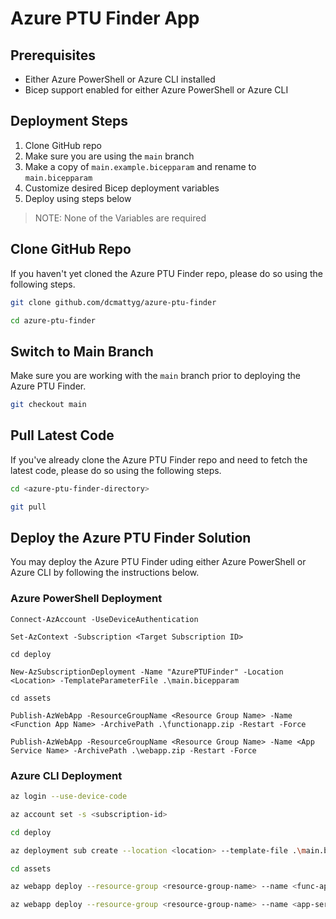 # Azure PTU Finder App

## Prerequisites

- Either Azure PowerShell or Azure CLI installed
- Bicep support enabled for either Azure PowerShell or Azure CLI

## Deployment Steps

1. Clone GitHub repo
2. Make sure you are using the `main` branch
3. Make a copy of `main.example.bicepparam` and rename to `main.bicepparam`
4. Customize desired Bicep deployment variables
5. Deploy using steps below

> NOTE: None of the Variables are required

## Clone GitHub Repo

If you haven't yet cloned the Azure PTU Finder repo, please do so using the following steps.

```bash
git clone github.com/dcmattyg/azure-ptu-finder

cd azure-ptu-finder
```

## Switch to Main Branch

Make sure you are working with the `main` branch prior to deploying the Azure PTU Finder.

```bash
git checkout main
```

## Pull Latest Code

If you've already clone the Azure PTU Finder repo and need to fetch the latest code, please do so using the following steps.

```bash
cd <azure-ptu-finder-directory>

git pull
```

## Deploy the Azure PTU Finder Solution

You may deploy the Azure PTU Finder uding either Azure PowerShell or Azure CLI by following the instructions below.

### Azure PowerShell Deployment

```pwsh
Connect-AzAccount -UseDeviceAuthentication

Set-AzContext -Subscription <Target Subscription ID>

cd deploy

New-AzSubscriptionDeployment -Name "AzurePTUFinder" -Location <Location> -TemplateParameterFile .\main.bicepparam

cd assets

Publish-AzWebApp -ResourceGroupName <Resource Group Name> -Name <Function App Name> -ArchivePath .\functionapp.zip -Restart -Force

Publish-AzWebApp -ResourceGroupName <Resource Group Name> -Name <App Service Name> -ArchivePath .\webapp.zip -Restart -Force
```

### Azure CLI Deployment

```bash
az login --use-device-code

az account set -s <subscription-id>

cd deploy

az deployment sub create --location <location> --template-file .\main.bicepparam

cd assets

az webapp deploy --resource-group <resource-group-name> --name <func-app-name> --type zip --src-path .\functionapp.zip --restart

az webapp deploy --resource-group <resource-group-name> --name <app-service-name> --type zip --src-path .\webapp.zip --restart
```
